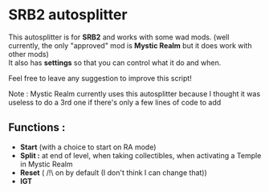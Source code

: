 # SRB2 autosplitter

This autosplitter is for **SRB2** and works with some wad mods. (well currently, the only "approved" mod is **Mystic Realm** but it does work with other mods)  
It also has **settings** so that you can control what it do and when.

Feel free to leave any suggestion to improve this script!

Note : Mystic Realm currently uses this autosplitter because I thought it was useless to do a 3rd one if there's only a few lines of code to add

## Functions :

- **Start** (with a choice to start on RA mode)
- **Split :** at end of level, when taking collectibles, when activating a Temple in Mystic Realm
- **Reset** ( /!\ on by default (I don't think I can change that))
- **IGT**
